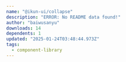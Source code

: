 ```yaml
---
name: "@ikun-ui/collapse"
description: "ERROR: No README data found!"
author: "baiwusanyu"
downloads: 14
dependents: 1
updated: "2025-01-24T03:48:44.973Z"
tags: 
  - component-library
---
```

